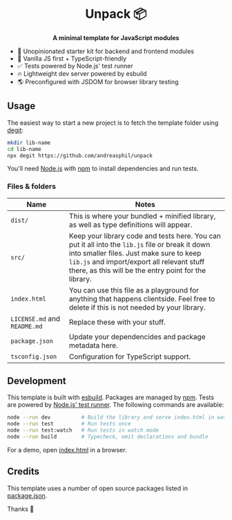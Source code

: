 <h1 align="center">
  Unpack 📦
</h1>

<p align="center">
  <strong>A minimal template for JavaScript modules</strong>
</p>

- 🚀 Unopinionated starter kit for backend and frontend modules
- 🍦 Vanilla JS first + TypeScript-friendly
- ✅ Tests powered by Node.js' test runner
- 🔥 Lightweight dev server powered by esbuild
- 🌎 Preconfigured with JSDOM for browser library testing

## Usage

The easiest way to start a new project is to fetch the template folder using [degit](https://github.com/Rich-Harris/degit):

```sh
mkdir lib-name
cd lib-name
npx degit https://github.com/andreasphil/unpack
```

You'll need [Node.js](https://nodejs.org/en) with [npm](https://npmjs.com) to install dependencies and run tests.

### Files & folders

| Name                         | Notes                                                                                                                                                                                                                                              |
| ---------------------------- | -------------------------------------------------------------------------------------------------------------------------------------------------------------------------------------------------------------------------------------------------- |
| `dist/`                      | This is where your bundled + minified library, as well as type definitions will appear.                                                                                                                                                            |
| `src/`                       | Keep your library code and tests here. You can put it all into the `lib.js` file or break it down into smaller files. Just make sure to keep `lib.js` and import/export all relevant stuff there, as this will be the entry point for the library. |
| `index.html`                 | You can use this file as a playground for anything that happens clientside. Feel free to delete if this is not needed by your library.                                                                                                             |
| `LICENSE.md` and `README.md` | Replace these with your stuff.                                                                                                                                                                                                                     |
| `package.json`               | Update your dependencides and package metadata here.                                                                                                                                                                                               |
| `tsconfig.json`              | Configuration for TypeScript support.                                                                                                                                                                                                              |

## Development

This template is built with [esbuild](https://esbuild.github.io). Packages are managed by [npm](https://npmjs.org). Tests are powered by [Node.js' test runner](https://nodejs.org/en/learn/test-runner/introduction). The following commands are available:

```sh
node --run dev          # Build the library and serve index.html in watch mode
node --run test         # Run tests once
node --run test:watch   # Run tests in watch mode
node --run build        # Typecheck, emit declarations and bundle
```

For a demo, open [index.html](./index.html) in a browser.

## Credits

This template uses a number of open source packages listed in [package.json](./package.json).

Thanks 🙏
